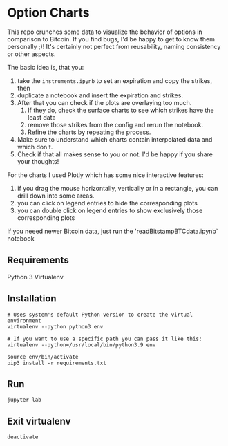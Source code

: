 # Option Charts

This repo crunches some data to visualize the behavior of options in comparison to Bitcoin.
If you find bugs, I'd be happy to get to know them personally ;)!
It's certainly not perfect from reusability, naming consistency or other aspects.

The basic idea is, that you:
1. take the `instruments.ipynb` to set an expiration and copy the strikes, then
2. duplicate a notebook and insert the expiration and strikes.
3. After that you can check if the plots are overlaying too much.
   1. If they do, check the surface charts to see which strikes have the least data
   2. remove those strikes from the config and rerun the notebook.
   3. Refine the charts by repeating the process.
4. Make sure to understand which charts contain interpolated data and which don't.
5. Check if that all makes sense to you or not. I'd be happy if you share your thoughts!

For the charts I used Plotly which has some nice interactive features: 
1. if you drag the mouse horizontally, vertically or in a rectangle, you can drill down into some areas.
2. you can click on legend entries to hide the corresponding plots
3. you can double click on legend entries to show exclusively those corresponding plots

If you neeed newer Bitcoin data, just run the 'readBitstampBTCdata.ipynb` notebook

## Requirements
Python 3
Virtualenv

## Installation
```
# Uses system's default Python version to create the virtual environment
virtualenv --python python3 env

# If you want to use a specific path you can pass it like this:
virtualenv --python=/usr/local/bin/python3.9 env

source env/bin/activate
pip3 install -r requirements.txt
```

## Run
``` 
jupyter lab
```

## Exit virtualenv
``` 
deactivate
```
